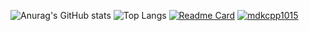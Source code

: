 ![Anurag's GitHub stats](https://github-readme-stats.vercel.app/api?username=mendako1015&show_icons=true&theme=gotham)
![Top Langs](https://github-readme-stats.vercel.app/api/top-langs/?username=mendako1015&layout=compact&theme=gotham)
[![Readme Card](https://github-readme-stats.vercel.app/api/pin/?username=mendako1015&repo=Tako-library&theme=gotham)](https://github.com/mendako1015/Tako-library)
[![mdkcpp1015](https://user-images.githubusercontent.com/44802239/111641641-b15eda00-8840-11eb-8db5-c2697ac12ac1.png)](https://tryhackme.com/p/mdkcpp1015)
